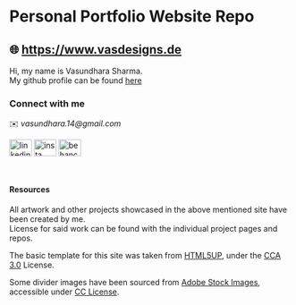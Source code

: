 # Personal Portfolio Website Repo
## 🌐 https://www.vasdesigns.de
Hi, my name is Vasundhara Sharma.<br>
My github profile can be found [here](https://github.com/vasundhasauras)
### Connect with me
✉️ _vasundhara.14@gmail.com_

<a href="https://www.linkedin.com/in/vasundhara-sharma-539a6589/" target="blank"><img align="center" src="https://raw.githubusercontent.com/xtoolkit/Micon/8d34a6f055b901dcd6a5d45d24318d1caf443128/icons/webbrand/linkedin.svg" alt="linkedin/" height="30" width="40" /></a>
<a href="https://www.instagram.com/vasundhasauras/" target="blank"><img align="center" src="https://cdn.jsdelivr.net/npm/simple-icons@3.0.1/icons/instagram.svg" alt="insta" height="30" width="40" /></a>
<a href="https://www.behance.net/vasundhsharma" target="blank"><img align="center" src="https://cdn.jsdelivr.net/npm/simple-icons@3.0.1/icons/behance.svg" alt="behance" height="30" width="40" /></a>

<br>

#### Resources
All artwork and other projects showcased in the above mentioned site have been created by me.<br>
License for said work can be found with the individual project pages and repos. <br>

The basic template for this site was taken from [HTML5UP](https://html5up.net/), under the [CCA 3.0](https://github.com/vasundhasauras/vasundhasauras.github.io/blob/master/LICENSE.txt) License.

Some divider images have been sourced from [Adobe Stock Images](https://stock.adobe.com/de/), accessible under [CC License](https://creativecommons.org/licenses/).